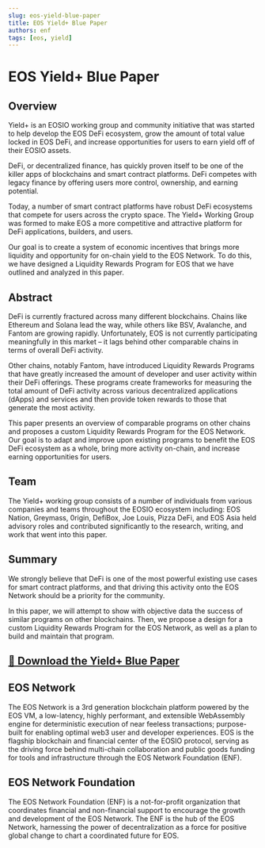 ```yaml
---
slug: eos-yield-blue-paper
title: EOS Yield+ Blue Paper
authors: enf
tags: [eos, yield]
---
```


# EOS Yield+ Blue Paper

## Overview

Yield+ is an EOSIO working group and community initiative that was started to help develop the EOS DeFi ecosystem, grow the amount of total value locked in EOS DeFi, and increase opportunities for users to earn yield off of their EOSIO assets.

DeFi, or decentralized finance, has quickly proven itself to be one of the killer apps of blockchains and smart contract platforms. DeFi competes with legacy finance by offering users more control, ownership, and earning potential.

Today, a number of smart contract platforms have robust DeFi ecosystems that compete for users across the crypto space. The Yield+ Working Group was formed to make EOS a more competitive and attractive platform for DeFi applications, builders, and users.

Our goal is to create a system of economic incentives that brings more liquidity and opportunity for on-chain yield to the EOS Network. To do this, we have designed a Liquidity Rewards Program for EOS that we have outlined and analyzed in this paper.

## Abstract

DeFi is currently fractured across many different blockchains. Chains like Ethereum and Solana lead the way, while others like BSV, Avalanche, and Fantom are growing rapidly. Unfortunately, EOS is not currently participating meaningfully in this market – it lags behind other comparable chains in terms of overall DeFi activity.

Other chains, notably Fantom, have introduced Liquidity Rewards Programs that have greatly increased the amount of developer and user activity within their DeFi offerings. These programs create frameworks for measuring the total amount of DeFi activity across various decentralized applications (dApps) and services and then provide token rewards to those that generate the most activity.

This paper presents an overview of comparable programs on other chains and proposes a custom Liquidity Rewards Program for the EOS Network. Our goal is to adapt and improve upon existing programs to benefit the EOS DeFi ecosystem as a whole, bring more activity on-chain, and increase earning opportunities for users.

## Team
The Yield+ working group consists of a number of individuals from various companies and teams throughout the EOSIO ecosystem including: EOS Nation, Greymass, 0rigin, DefiBox, Joe Louis, Pizza DeFi, and EOS Asia held advisory roles and contributed significantly to the research, writing, and work that went into this paper.

## Summary
We strongly believe that DeFi is one of the most powerful existing use cases for smart contract platforms, and that driving this activity onto the EOS Network should be a priority for the community.

In this paper, we will attempt to show with objective data the success of similar programs on other blockchains. Then, we propose a design for a custom Liquidity Rewards Program for the EOS Network, as well as a plan to build and maintain that program.

## [📄 Download the Yield+ Blue Paper](https://eosn.foundation/wp-content/uploads/2022/05/Yield-English.pdf)

## EOS Network
The EOS Network is a 3rd generation blockchain platform powered by the EOS VM, a low-latency, highly performant, and extensible WebAssembly engine for deterministic execution of near feeless transactions; purpose-built for enabling optimal web3 user and developer experiences. EOS is the flagship blockchain and financial center of the EOSIO protocol, serving as the driving force behind multi-chain collaboration and public goods funding for tools and infrastructure through the EOS Network Foundation (ENF).

## EOS Network Foundation
The EOS Network Foundation (ENF) is a not-for-profit organization that coordinates financial and non-financial support to encourage the growth and development of the EOS Network. The ENF is the hub of the EOS Network, harnessing the power of decentralization as a force for positive global change to chart a coordinated future for EOS.